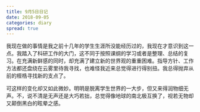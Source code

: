 ```yaml
---
title: 9月5日日记
date: 2018-09-05
categories: diary
spread: true
---
```


我现在做的事情是我之前十几年的学生生涯所没能经历过的，我现在才意识到这一点。我踏入了科研工作的大门，这不同于按照课纲的学习或者是整理、总结的复习。在充满新鲜感的同时，却充满了建立新的世界观的重重困难。指导方针、工作方法都还盘绕在云雾里待我寻找，也难怪我近来总觉得进行得别扭。我总得抛弃从前的桎梏寻找新的支点了。

<!-- more -->

可这样的变化却又如此微妙。明明是脱离学生世界的一大步，但又来得润物细无声。不，说不清是无声还是大巧若拙，总觉得像地球的南北极互换了，视若无物却又颠倒黑白的眩晕之感。

